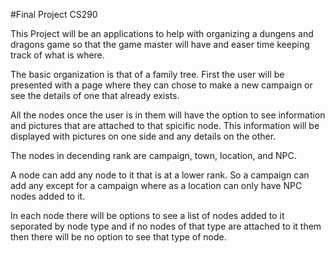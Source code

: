 #Final Project CS290

This Project will be an applications to help with organizing a dungens and dragons game so that the game master will have and easer time keeping track of what is where.

The basic organization is that of a family tree.
First the user will be presented with a page where they can chose to make a new campaign or see the details of one that already exists.

All the nodes once the user is in them will have the option to see information and pictures that are attached to that spicific node. This information will be displayed with pictures on one side and any details on the other.

The nodes in decending rank are campaign, town, location, and NPC.

A node can add any node to it that is at a lower rank.
So a campaign can add any except for a campaign where as a location can only have NPC nodes added to it.

In each node there will be options to see a list of nodes added to it seporated by node type and if no nodes of that type are attached to it them then there will be no option to see that type of node.
